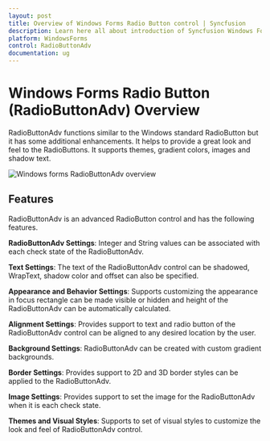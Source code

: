 ```yaml
---
layout: post
title: Overview of Windows Forms Radio Button control | Syncfusion
description: Learn here all about introduction of Syncfusion Windows Forms Radio Button (RadioButtonAdv) control, its elements and more details.
platform: WindowsForms
control: RadioButtonAdv
documentation: ug
---
```


# Windows Forms Radio Button (RadioButtonAdv) Overview

RadioButtonAdv functions similar to the Windows standard RadioButton but it has some additional enhancements. It helps to provide a great look and feel to the RadioButtons. It supports themes, gradient colors, images and shadow text.

![Windows forms RadioButtonAdv overview](Overview_images/RadioButtonAdv_overview.jpeg) 


## Features

RadioButtonAdv is an advanced RadioButton control and has the following features.

**RadioButtonAdv Settings**: Integer and String values can be associated with each check state of the RadioButtonAdv.

**Text Settings**: The text of the RadioButtonAdv control can be shadowed, WrapText, shadow color and offset can also be specified.

**Appearance and Behavior Settings**: Supports customizing the appearance in focus rectangle can be made visible or hidden and height of the RadioButtonAdv can be automatically calculated.

**Alignment Settings**: Provides support to text and radio button of the RadioButtonAdv control can be aligned to any desired location by the user.

**Background Settings**: RadioButtonAdv can be created with custom gradient backgrounds.

**Border Settings**: Provides support to 2D and 3D border styles can be applied to the RadioButtonAdv.

**Image Settings**: Provides support to set the image for the RadioButtonAdv when it is each check state.

**Themes and Visual Styles**: Supports to set of visual styles to customize the look and feel of RadioButtonAdv control.
